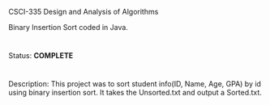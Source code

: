 CSCI-335 Design and Analysis of Algorithms

Binary Insertion Sort coded in Java.
#
Status: <b>COMPLETE</b>
#
Description: This project was to sort student info(ID, Name, Age, GPA) by id using binary insertion sort. It takes the Unsorted.txt and output a Sorted.txt.